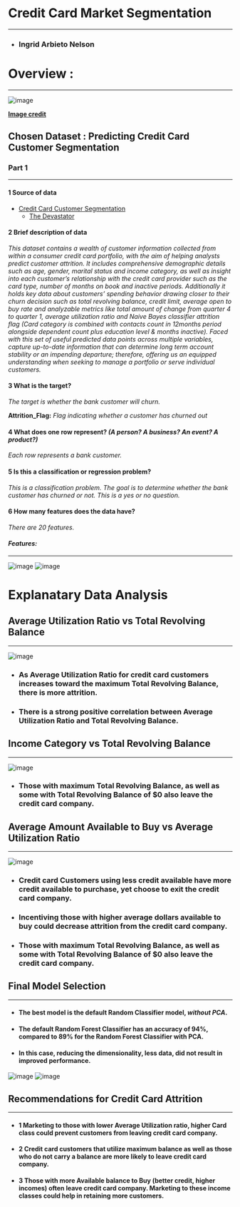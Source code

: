 # **Credit Card Market Segmentation**

---

* ### Ingrid Arbieto Nelson

# **Overview :**<a name='Overview'>

---
![image](iStock-1137281183.jpg)

[**Image credit**](https://www.istockphoto.com/portfolio/alexialex?mediaty)
## **Chosen Dataset : Predicting Credit Card Customer Segmentation** 

### **Part 1**

---



#### **1 Source of data**
*  [Credit Card Customer Segmentation](https://www.kaggle.com/datasets/thedevastator/predicting-credit-card-customer-attrition-with-m)
   * [The Devastator](https://www.kaggle.com/thedevastator)

#### **2 Brief description of data**

*This dataset contains a wealth of customer information collected from within a consumer credit card portfolio, with the aim of helping analysts predict customer attrition. It includes comprehensive demographic details such as age, gender, marital status and income category, as well as insight into each customer’s relationship with the credit card provider such as the card type, number of months on book and inactive periods. Additionally it holds key data about customers’ spending behavior drawing closer to their churn decision such as total revolving balance, credit limit, average open to buy rate and analyzable metrics like total amount of change from quarter 4 to quarter 1, average utilization ratio and Naive Bayes classifier attrition flag (Card category is combined with contacts count in 12months period alongside dependent count plus education level & months inactive). Faced with this set of useful predicted data points across multiple variables, capture up-to-date information that can determine long term account stability or an impending departure; therefore, offering us an equipped understanding when seeking to manage a portfolio or serve individual customers.*

#### **3 What is the target?**

*The target is whether the bank customer will churn.*

**Attrition_Flag:** *Flag indicating whether a customer has churned out*

#### **4 What does one row represent? *(A person? A business? An event? A product?)***

*Each row represents a bank customer.*

#### **5 Is this a classification or regression problem?**

*This is a classification problem. The goal is to determine whether the bank customer has churned or not. This is a yes or no question.*

#### **6 How many features does the data have?**

*There are 20 features.*
<br />

#### ***Features:***

---  

![image](https://drive.google.com/uc?id=1BdR6oZbzLq5_G7bSbuDTgzO9MsNfHnWH)
![image](https://drive.google.com/uc?id=1K9EBqKt0tl-nPodKxe822cirt7l7dhW-)
<br />

# **Explanatary Data Analysis**
## **Average Utilization Ratio vs Total Revolving Balance**

---
![image](https://drive.google.com/uc?id=1HPnBfkPdWPI4ypEp8P9fwRtRkHRbe33G)

* ### As Average Utilization Ratio for credit card customers increases toward the maximum Total Revolving Balance, there is more attrition.
* ### There is a strong positive correlation between Average Utilization Ratio and Total Revolving Balance.

## **Income Category vs Total Revolving Balance**

---
![image](https://drive.google.com/uc?id=1FlezR3ZSWtjOgZq78qxX3TKoGC_5lysg)

* ### Those with maximum Total Revolving Balance, as well as some with Total Revolving Balance of $0 also leave the credit card company.

## **Average Amount Available to Buy vs Average Utilization Ratio**

---
![image](https://drive.google.com/uc?id=1XOhYT0ZKfGNgriU9oiHEfdl-TiQZBFyE)
* ### Credit card Customers using less credit available have more credit available to purchase, yet choose to exit the credit card company.
* ### Incentiving those with higher average dollars available to buy could decrease attrition from the credit card company.
* ### Those with maximum Total Revolving Balance, as well as some with Total Revolving Balance of $0 also leave the credit card company.

## **Final Model Selection**

---

* #### The best model is the default Random Classifier model, *without PCA*.
* #### The default Random Forest Classifier has an accuracy of 94%, compared to 89% for the Random Forest Classifier with PCA.
* #### In this case, reducing the dimensionality, less data, did not result in improved performance.


![image](https://drive.google.com/uc?id=17Dz_I9aG2qrkJcOmwkvbxE5U-hFUHXg6)
![image](https://drive.google.com/uc?id=1YmaRoiZyuhYL_pWg8pPtMnKVrcYaZnED)

## **Recommendations for Credit Card Attrition**

---


* #### 1 Marketing to those with lower Average Utilization ratio, higher Card class could prevent customers from leaving credit card company.
* #### 2 Credit card customers that utilize maximum balance as well as those who do not carry a balance are more likely to leave credit card company.
* #### 3 Those with more Available balance to Buy (better credit, higher incomes) often leave credit card company. Marketing to these income classes could help in retaining more customers.
